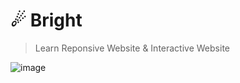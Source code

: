 <h1>☄ Bright</h1>

> Learn Reponsive Website & Interactive Website

![image](https://github.com/internetb0y/fe-project-one/assets/48978137/d56c2192-c865-4069-8ff7-2778060b2023)
